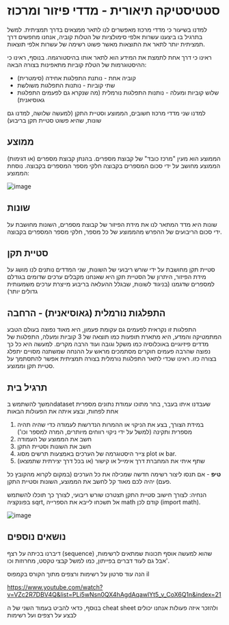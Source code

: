 # סטטיסטיקה תיאורית - מדדי פיזור ומרכוז

למדנו בשיעור כי מדדי מרכוז מאפשרים לנו לתאר ממצאים בדרך תמציתית. למשל בתרגיל בו ביצענו עשרות אלפי סימולציות של הטלות קוביה, אנחנו מחפשים דרך תמציתית יותר לתאר את התוצאות מאשר פשוט רשימה של עשרות אלפי תוצאות.

ראינו כי דרך אחת לתמצת את המידע הוא לתאר אותו בהיסטורגמה. 
בנוסף, ראינו כי ההיסטוגרמות של הטלת קוביות מתאפינות בצורה הבאה:
- קוביה אחת - נותנת התפלגות אחידה (סימטרית)
- שתי קוביות - נותנות התפלגות משולשת
- שלוש קוביות ומעלה - נותנות התפלגות נורמלית (מה שנקרא גם לפעמים התפלגות גאוסיאנית)

למדנו שני מדדי מרכוז חשובים, הממוצע וסטיית התקן (למעשה שלושה, למדנו גם שונות, שהיא פשוט סטיית תקן בריבוע)

## ממוצע
הממוצע הוא מעין "מרכז כובד" של קבוצת מספרים. בהנתן קבוצת מספרים (או דגימות) הממוצע מחושב על ידי סכום המספרים בקבוצה חלקי מספר המספרים בקבוצה. 
נוסחת הממוצע:

![image](https://github.com/weiss-gal/data_science_project/assets/8408299/8dbfdc89-82a3-4b14-a2e0-0ec4ff9d9ab2)


## שונות 
שונות היא מדד המתאר לנו את מידת הפיזור של קבוצת מספרים, השונות מחושבת על ידי סכום הריבועים של ההפרש מהממוצע של כל מספר, חלקי מספר המספרים בקבוצה. 


## סטיית תקן
סטיית תקן מחושבת על ידי שורש ריבועי של השונות, שני המדדים נותנים לנו מושג על מידת הפיזור, היתרון של הסטיית תקן היא שאנחנו מקבלים ערכים שדומים בגודלם למספרים שדגמנו (בניגוד לשונות, שבגלל ההעלאה בריבוע מייצרת ערכים משמעותית גדולים יותר)

## התפלגות נורמלית (גאוסיאנית) - הרחבה
התפלגות זו נקראית לפעמים גם עקומת פעמון, היא מאוד נפוצה בעולם הטבע המתמטיקה והמדע, היא מתארת תופעות כמו תוצאה של 3 קוביות ומעלה, התפלגות של מדדים פיזיוגיים באוכלוסיה כמו משקל וגובה ועוד הרבה מקרים. 
למעשה היא כל כך נפוצה שהרבה פעמים חוקרים מסתמכים מראש על ההנחה שמשתנה מסויים יתפלג בצורה כזו. 
ראינו שכדי לתאר התפלגות נורמלית בצורה תמציתית אפשר להתסתמך על סטיית תקן וממוצע. 

## תרגיל בית 
המשך להשתמש בdataset שעבדנו איתו בעבר, בחר מתוכו עמודת נתונים מספרית אחת לפחות, ובצע איתה את הפעולות הבאות
1. במידת הצורך, בצע את הניקוי או ההמרות הנדרשות לעמודה כדי שהיה תהיה מספרית ותקינה (למשל על ידי ניקוי רווחים מיותרים, המרה למספר וכו')
2. חשב את הממוצע של העמודה
3. חשב את השונות וסטיית התקן
4. צייר היסטוגרמה של הערכים באמצעות תרשים מסוג plot או bar.
5. שתף איתי את המחברת דרך אימייל או קישור (או בכל דרך יצירתית שתמצאו) 

**טיפ** - אם תנסו ליצור רשימה חדשה שמכילה את כל הערכים (במקום לקרוא מהקובץ כל פעם) יהיה לכם מאוד קל לחשב את הממוצע, השונות וסטיית התקן. 

הנחיה: לצורך חישוב סטיית התקן תצטרכו שורש ריבועי, לצורך כך תוכלו להשתמש בפונקציה sqrt, אל תשכחו לייבא את הספרייה math קודם לכן (import math). 

![image](https://github.com/weiss-gal/data_science_project/assets/8408299/7347573f-5ada-4ff6-a8e4-641cb4efa49f)

## נושאים נוספים
דיברנו בכיתה על רצף (sequence) שהוא למעשה אוסף תכונות שמתאים לרשימות, אבל גם לעוד דברים בפייתון, כמו למשל קבצי טקסט, מחרוזות וכו'. 

הנה עוד סרטון על רשימות ורצפים מתוך הקורס בקמפוס il 

https://www.youtube.com/watch?v=VZc2R7DBV4Q&list=PLi5wNsn0QX4hAgdAqawlYt5_v_CoX6Q1n&index=21

בנוסף, כדאי להביט בעמוד השני של ה cheat sheet ולהזכר איזה פעולות אנחנו יכולים לבצע על רצפים ועל רשימות
